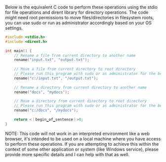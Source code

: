 Below is the equivalent C code to perform these operations using the stdio for file operations and dirent library for directory operations. The code might need root permissions to move files/directories in filesystem roots, you can use sudo or run as administrator accordingly based on your OS settings. 
```C
#include <stdio.h>
#include <dirent.h> 
  
int main() {
    // Rename a file from current directory to another name
    rename("input.txt", "output.txt");
    
    // Move a file from current directory to root directory 
    // Please run this program with sudo or as administrator for the below operation 
    rename("c:/input.txt", "/output.txt"); 
  
    // Rename a directory from current directory to another name
    rename("docs", "mydocs");
      
    // Move a directory from current directory to root directory 
    // Please run this program with sudo or as administrator for the below operation 
    rename("c:/docs", "/mydocs"); 
  
    return <｜begin▁of▁sentence｜>0;
}
```
NOTE: This code will not work in an interpreted environment like a web browser, it's intended to be used on a local machine where you have access to perform these operations. If you are attempting to achieve this within the context of some other application or system (like Windows service), please provide more specific details and I can help with that as well.

